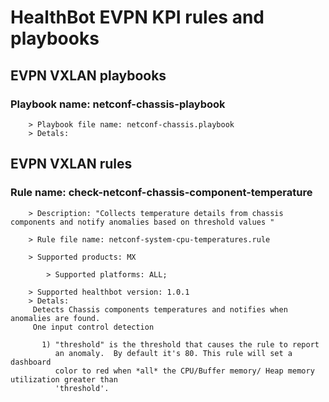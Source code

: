 # HealthBot EVPN KPI rules and playbooks

## EVPN VXLAN playbooks
### Playbook name: netconf-chassis-playbook 


		> Playbook file name: netconf-chassis.playbook
		> Detals:

## EVPN VXLAN rules

### Rule name: check-netconf-chassis-component-temperature 
		> Description: "Collects temperature details from chassis components and notify anomalies based on threshold values "

		> Rule file name: netconf-system-cpu-temperatures.rule

		> Supported products: MX 

			> Supported platforms: ALL;

		> Supported healthbot version: 1.0.1
		> Detals:
		 Detects Chassis components temperatures and notifies when anomalies are found.
		 One input control detection
		
		   1) "threshold" is the threshold that causes the rule to report
		      an anomaly.  By default it's 80. This rule will set a dashboard
		      color to red when *all* the CPU/Buffer memory/ Heap memory utilization greater than
		      'threshold'.
